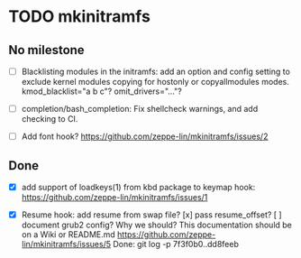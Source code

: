 TODO mkinitramfs
================


No milestone
------------

- [ ] Blacklisting modules in the initramfs: add an option and config
  setting to exclude kernel modules copying for hostonly or
  copyallmodules modes.  kmod_blacklist="a b c"? omit_drivers="..."?

- [ ] completion/bash_completion: Fix shellcheck warnings, and add
  checking to CI.

- [ ] Add font hook?
  https://github.com/zeppe-lin/mkinitramfs/issues/2


Done
----

- [x] add support of loadkeys(1) from kbd package to keymap hook:
  https://github.com/zeppe-lin/mkinitramfs/issues/1

- [x] Resume hook: add resume from swap file?
    [x] pass resume_offset?
    [ ] document grub2 config? Why we should?
        This documentation should be on a Wiki or README.md
    https://github.com/zeppe-lin/mkinitramfs/issues/5
    Done:  git log -p 7f3f0b0..dd8feeb
